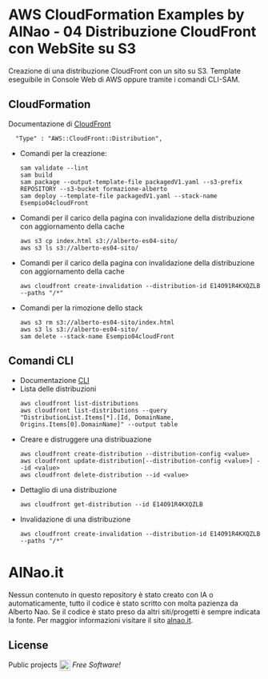 # AWS CloudFormation Examples by AlNao - 04 Distribuzione CloudFront con WebSite su S3

Creazione di una distribuzione CloudFront con un sito su S3. Template eseguibile in Console Web di AWS oppure tramite i comandi CLI-SAM.


## CloudFormation
Documentazione di [CloudFront](https://docs.aws.amazon.com/AWSCloudFormation/latest/UserGuide/aws-resource-cloudfront-distribution.html)
```
  "Type" : "AWS::CloudFront::Distribution",
```
* Comandi per la creazione:
    ```
    sam validate --lint
    sam build
    sam package --output-template-file packagedV1.yaml --s3-prefix REPOSITORY --s3-bucket formazione-alberto
    sam deploy --template-file packagedV1.yaml --stack-name Esempio04cloudFront
    ```
* Comandi per il carico della pagina con invalidazione della distribuzione con aggiornamento della cache
    ```
    aws s3 cp index.html s3://alberto-es04-sito/
    aws s3 ls s3://alberto-es04-sito/
    ```
* Comandi per il carico della pagina con invalidazione della distribuzione con aggiornamento della cache
    ```
    aws cloudfront create-invalidation --distribution-id E14O91R4KXQZLB --paths "/*"
    ```
* Comandi per la rimozione dello stack
    ```
    aws s3 rm s3://alberto-es04-sito/index.html
    aws s3 ls s3://alberto-es04-sito/
    sam delete --stack-name Esempio04cloudFront
    ```

## Comandi CLI
* Documentazione [CLI](https://awscli.amazonaws.com/v2/documentation/api/latest/reference/cloudfront/index.html)
* Lista delle distribuzioni
  ```
  aws cloudfront list-distributions
  aws cloudfront list-distributions --query "DistributionList.Items[*].[Id, DomainName, Origins.Items[0].DomainName]" --output table
  ```
* Creare e distruggere una distribuazione
  ```
  aws cloudfront create-distribution --distribution-config <value>
  aws cloudfront update-distribution[--distribution-config <value>] --id <value>
  aws cloudfront delete-distribution --id <value>
  ```
* Dettaglio di una distribuzione
  ```
  aws cloudfront get-distribution --id E14O91R4KXQZLB
  ```
* Invalidazione di una distribuzione 
  ```
  aws cloudfront create-invalidation --distribution-id E14O91R4KXQZLB --paths "/*"
  ```


# AlNao.it
Nessun contenuto in questo repository è stato creato con IA o automaticamente, tutto il codice è stato scritto con molta pazienza da Alberto Nao. Se il codice è stato preso da altri siti/progetti è sempre indicata la fonte. Per maggior informazioni visitare il sito [alnao.it](https://www.alnao.it/).

## License
Public projects 
<a href="https://it.wikipedia.org/wiki/GNU_General_Public_License"  valign="middle"><img src="https://img.shields.io/badge/License-GNU-blue" style="height:22px;"  valign="middle"></a> 
*Free Software!*